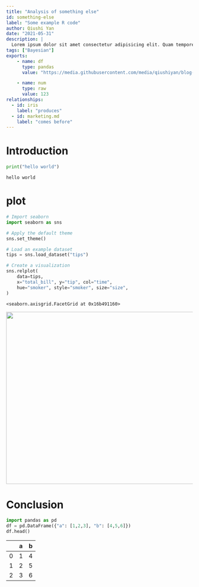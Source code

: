 ```yaml
---
title: "Analysis of something else"
id: something-else
label: "Some example R code"
author: Qiushi Yan
date: "2021-05-31"
description: |
  Lorem ipsum dolor sit amet consectetur adipisicing elit. Quam tempore ad aut, deleniti cupiditate ullam asperiores at magni praesentium eaque.
tags: ["Bayesian"]
exports:
    - name: df
      type: pandas
      value: "https://media.githubusercontent.com/media/qiushiyan/blog-data/main/codes.csv"

    - name: num
      type: raw
      value: 123
relationships:
  - id: iris
    label: "produces"
  - id: marketing.md
    label: "comes before"
---
```


<script src="https://cdnjs.cloudflare.com/ajax/libs/require.js/2.3.6/require.min.js" integrity="sha512-c3Nl8+7g4LMSTdrm621y7kf9v3SDPnhxLNhcjFJbKECVnmZHTdo+IRO05sNLTH/D3vA6u1X32ehoLC7WFVdheg==" crossorigin="anonymous"></script>
<script src="https://cdnjs.cloudflare.com/ajax/libs/jquery/3.5.1/jquery.min.js" integrity="sha512-bLT0Qm9VnAYZDflyKcBaQ2gg0hSYNQrJ8RilYldYQ1FxQYoCLtUjuuRuZo+fjqhx/qtq/1itJ0C2ejDxltZVFg==" crossorigin="anonymous"></script>
<script type="application/javascript">define('jquery', [],function() {return window.jQuery;})</script>


# Introduction

``` python
print("hello world")
```

    hello world

# plot

``` python
# Import seaborn
import seaborn as sns

# Apply the default theme
sns.set_theme()

# Load an example dataset
tips = sns.load_dataset("tips")

# Create a visualization
sns.relplot(
    data=tips,
    x="total_bill", y="tip", col="time",
    hue="smoker", style="smoker", size="size",
)
```

    <seaborn.axisgrid.FacetGrid at 0x16b491160>

<img src="/analysis/py_files/figure-markdown_strict/cell-3-output-2.png" width="1025" height="464" />

# Conclusion

``` python
import pandas as pd
df = pd.DataFrame({"a": [1,2,3], "b": [4,5,6]})
df.head()
```

<div>
<style scoped>
    .dataframe tbody tr th:only-of-type {
        vertical-align: middle;
    }

    .dataframe tbody tr th {
        vertical-align: top;
    }

    .dataframe thead th {
        text-align: right;
    }
</style>

|     | a   | b   |
|-----|-----|-----|
| 0   | 1   | 4   |
| 1   | 2   | 5   |
| 2   | 3   | 6   |

</div>
